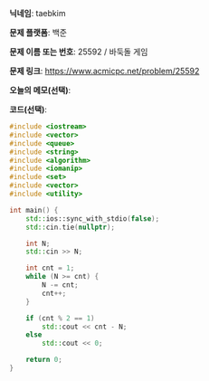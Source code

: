 **닉네임**: taebkim

**문제 플랫폼**: 백준

**문제 이름 또는 번호**: 25592 / 바둑돌 게임

**문제 링크**: https://www.acmicpc.net/problem/25592

**오늘의 메모(선택)**: 

**코드(선택)**:

```c++
#include <iostream>
#include <vector>
#include <queue>
#include <string>
#include <algorithm>
#include <iomanip>
#include <set>
#include <vector>
#include <utility>

int main() {
    std::ios::sync_with_stdio(false);
    std::cin.tie(nullptr);

    int N;
    std::cin >> N;

    int cnt = 1;
    while (N >= cnt) {
        N -= cnt;
        cnt++;
    }

    if (cnt % 2 == 1)
        std::cout << cnt - N;
    else
        std::cout << 0;

    return 0;
}
```